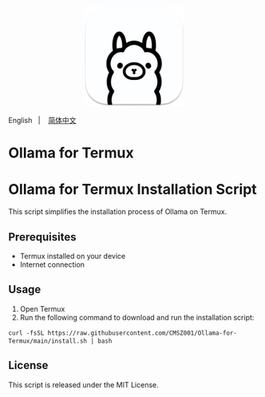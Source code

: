 <div align="center">
  <img alt="ollama" height="200px" src="./_images/ollama.png">
</div>

English
&nbsp;&nbsp;| &nbsp;&nbsp;
<a href="./README_zh-cn.md">简体中文</a>

# Ollama for Termux

# Ollama for Termux Installation Script

This script simplifies the installation process of Ollama on Termux.

## Prerequisites

- Termux installed on your device
- Internet connection

## Usage

1. Open Termux
2. Run the following command to download and run the installation script:

```
curl -fsSL https://raw.githubusercontent.com/CMSZ001/Ollama-for-Termux/main/install.sh | bash
```

## License

This script is released under the MIT License.
